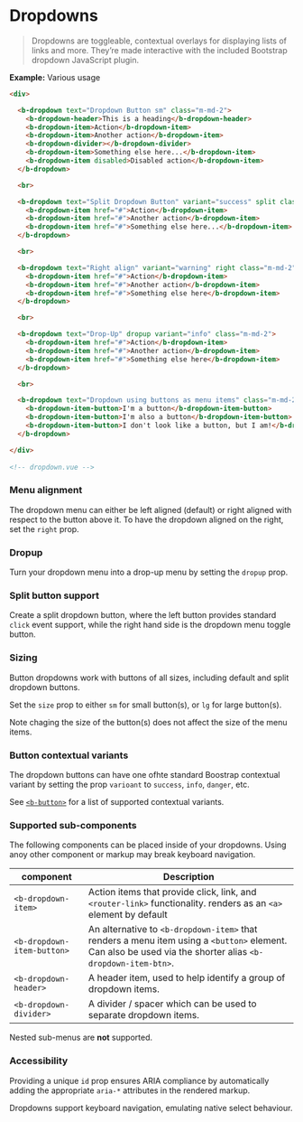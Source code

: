 # Dropdowns

> Dropdowns are toggleable, contextual overlays for displaying lists of links and more. They’re made interactive with the included Bootstrap dropdown JavaScript plugin.


**Example:** Various usage
```html
<div>

  <b-dropdown text="Dropdown Button sm" class="m-md-2">
    <b-dropdown-header>This is a heading</b-dropdown-header>
    <b-dropdown-item>Action</b-dropdown-item>
    <b-dropdown-item>Another action</b-dropdown-item>
    <b-dropdown-divider></b-dropdown-divider>
    <b-dropdown-item>Something else here...</b-dropdown-item>
    <b-dropdown-item disabled>Disabled action</b-dropdown-item>
  </b-dropdown>

  <br>

  <b-dropdown text="Split Dropdown Button" variant="success" split class="m-md-2">
    <b-dropdown-item href="#">Action</b-dropdown-item>
    <b-dropdown-item href="#">Another action</b-dropdown-item>
    <b-dropdown-item href="#">Something else here...</b-dropdown-item>
  </b-dropdown>

  <br>

  <b-dropdown text="Right align" variant="warning" right class="m-md-2">
    <b-dropdown-item href="#">Action</b-dropdown-item>
    <b-dropdown-item href="#">Another action</b-dropdown-item>
    <b-dropdown-item href="#">Something else here</b-dropdown-item>
  </b-dropdown>

  <br>

  <b-dropdown text="Drop-Up" dropup variant="info" class="m-md-2">
    <b-dropdown-item href="#">Action</b-dropdown-item>
    <b-dropdown-item href="#">Another action</b-dropdown-item>
    <b-dropdown-item href="#">Something else here</b-dropdown-item>
  </b-dropdown>

  <br>

  <b-dropdown text="Dropdown using buttons as menu items" class="m-md-2">
    <b-dropdown-item-button>I'm a button</b-dropdown-item-button>
    <b-dropdown-item-button>I'm also a button</b-dropdown-item-button>
    <b-dropdown-item-button>I don't look like a button, but I am!</b-dropdown-item-button>
  </b-dropdown>

</div>
  
<!-- dropdown.vue -->
```

### Menu alignment
The dropdown menu can either be left aligned (default) or right aligned with respect
to the button above it. To have the dropdown aligned on the right, set the `right` prop.

### Dropup
Turn your dropdown menu into a drop-up menu by setting the `dropup` prop.

### Split button support
Create a split dropdown button, where the left button provides standard
`click` event support, while the right hand side is the dropdown menu toggle button.

### Sizing
Button dropdowns work with buttons of all sizes, including default and split
dropdown buttons.

Set the `size` prop to either `sm` for small button(s), or `lg` for large button(s).

Note chaging the size of the button(s) does not affect the size of the menu items.

### Button contextual variants
The dropdown buttons can have one ofhte standard Boostrap contextual variant by
setting the prop `varioant` to `success`, `info`, `danger`, etc.

See [`<b-button>`](./button) for a list of supported contextual variants.

### Supported sub-components

The following components can be placed inside of your dropdowns. Using anoy other
component or markup may break keyboard navigation.

| component | Description
| --------- | -----------
| `<b-dropdown-item>` | Action items that provide click, link, and `<router-link>` functionality. renders as an `<a>` element by default
| `<b-dropdown-item-button>` | An alternative to `<b-dropdown-item>` that renders a menu item using a `<button>` element. Can also be used via the shorter alias `<b-dropdown-item-btn>`.
| `<b-dropdown-header>` | A header item, used to help identify a group of dropdown items.
| `<b-dropdown-divider>` | A divider / spacer which can be used to separate dropdown items.

Nested sub-menus are **not** supported.

### Accessibility

Providing a unique `id` prop ensures ARIA compliance by automatically adding
the appropriate `aria-*` attributes in the rendered markup.

Dropdowns support keyboard navigation, emulating native select behaviour.
